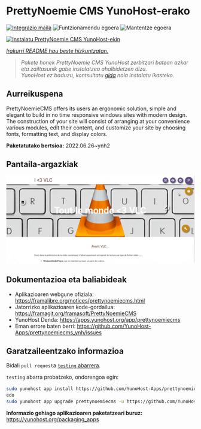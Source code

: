 <!--
Ohart ongi: README hau automatikoki sortu da <https://github.com/YunoHost/apps/tree/master/tools/readme_generator>ri esker
EZ editatu eskuz.
-->

# PrettyNoemie CMS YunoHost-erako

[![Integrazio maila](https://dash.yunohost.org/integration/prettynoemiecms.svg)](https://dash.yunohost.org/appci/app/prettynoemiecms) ![Funtzionamendu egoera](https://ci-apps.yunohost.org/ci/badges/prettynoemiecms.status.svg) ![Mantentze egoera](https://ci-apps.yunohost.org/ci/badges/prettynoemiecms.maintain.svg)

[![Instalatu PrettyNoemie CMS YunoHost-ekin](https://install-app.yunohost.org/install-with-yunohost.svg)](https://install-app.yunohost.org/?app=prettynoemiecms)

*[Irakurri README hau beste hizkuntzatan.](./ALL_README.md)*

> *Pakete honek PrettyNoemie CMS YunoHost zerbitzari batean azkar eta zailtasunik gabe instalatzea ahalbidetzen dizu.*  
> *YunoHost ez baduzu, kontsultatu [gida](https://yunohost.org/install) nola instalatu ikasteko.*

## Aurreikuspena

PrettyNoemieCMS offers its users an ergonomic solution, simple and elegant to build in no time responsive windows sites with modern design.
The construction of your site will consist of arranging at your convenience various modules, edit their content, and customize your site by choosing fonts, formatting text, and display colors.


**Paketatutako bertsioa:** 2022.06.26~ynh2

## Pantaila-argazkiak

![PrettyNoemie CMS(r)en pantaila-argazkia](./doc/screenshots/pages-framasite-theme-light.gif)

## Dokumentazioa eta baliabideak

- Aplikazioaren webgune ofiziala: <https://framalibre.org/notices/prettynoemiecms.html>
- Jatorrizko aplikazioaren kode-gordailua: <https://framagit.org/framasoft/PrettyNoemieCMS>
- YunoHost Denda: <https://apps.yunohost.org/app/prettynoemiecms>
- Eman errore baten berri: <https://github.com/YunoHost-Apps/prettynoemiecms_ynh/issues>

## Garatzaileentzako informazioa

Bidali `pull request`a [`testing` abarrera](https://github.com/YunoHost-Apps/prettynoemiecms_ynh/tree/testing).

`testing` abarra probatzeko, ondorengoa egin:

```bash
sudo yunohost app install https://github.com/YunoHost-Apps/prettynoemiecms_ynh/tree/testing --debug
edo
sudo yunohost app upgrade prettynoemiecms -u https://github.com/YunoHost-Apps/prettynoemiecms_ynh/tree/testing --debug
```

**Informazio gehiago aplikazioaren paketatzeari buruz:** <https://yunohost.org/packaging_apps>
